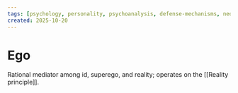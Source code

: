 ```yaml
---
tags: [psychology, personality, psychoanalysis, defense-mechanisms, neo-freudians, social-cognitive, traits, big-five, assessment, mbti]
created: 2025-10-20
---
```

# Ego

Rational mediator among id, superego, and reality; operates on the [[Reality principle]].

